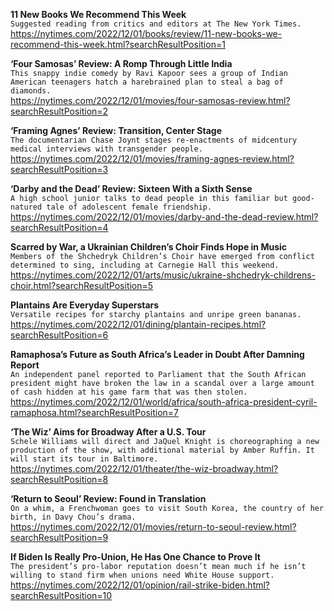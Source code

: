 **11 New Books We Recommend This Week**\
`Suggested reading from critics and editors at The New York Times.`\
https://nytimes.com/2022/12/01/books/review/11-new-books-we-recommend-this-week.html?searchResultPosition=1

**‘Four Samosas’ Review: A Romp Through Little India**\
`This snappy indie comedy by Ravi Kapoor sees a group of Indian American teenagers hatch a harebrained plan to steal a bag of diamonds.`\
https://nytimes.com/2022/12/01/movies/four-samosas-review.html?searchResultPosition=2

**‘Framing Agnes’ Review: Transition, Center Stage**\
`The documentarian Chase Joynt stages re-enactments of midcentury medical interviews with transgender people.`\
https://nytimes.com/2022/12/01/movies/framing-agnes-review.html?searchResultPosition=3

**‘Darby and the Dead’ Review: Sixteen With a Sixth Sense**\
`A high school junior talks to dead people in this familiar but good-natured tale of adolescent female friendship.`\
https://nytimes.com/2022/12/01/movies/darby-and-the-dead-review.html?searchResultPosition=4

**Scarred by War, a Ukrainian Children’s Choir Finds Hope in Music**\
`Members of the Shchedryk Children’s Choir have emerged from conflict determined to sing, including at Carnegie Hall this weekend.`\
https://nytimes.com/2022/12/01/arts/music/ukraine-shchedryk-childrens-choir.html?searchResultPosition=5

**Plantains Are Everyday Superstars**\
`Versatile recipes for starchy plantains and unripe green bananas.`\
https://nytimes.com/2022/12/01/dining/plantain-recipes.html?searchResultPosition=6

**Ramaphosa’s Future as South Africa’s Leader in Doubt After Damning Report**\
`An independent panel reported to Parliament that the South African president might have broken the law in a scandal over a large amount of cash hidden at his game farm that was then stolen.`\
https://nytimes.com/2022/12/01/world/africa/south-africa-president-cyril-ramaphosa.html?searchResultPosition=7

**‘The Wiz’ Aims for Broadway After a U.S. Tour**\
`Schele Williams will direct and JaQuel Knight is choreographing a new production of the show, with additional material by Amber Ruffin. It will start its tour in Baltimore.`\
https://nytimes.com/2022/12/01/theater/the-wiz-broadway.html?searchResultPosition=8

**‘Return to Seoul’ Review: Found in Translation**\
`On a whim, a Frenchwoman goes to visit South Korea, the country of her birth, in Davy Chou’s drama.`\
https://nytimes.com/2022/12/01/movies/return-to-seoul-review.html?searchResultPosition=9

**If Biden Is Really Pro-Union, He Has One Chance to Prove It**\
`The president’s pro-labor reputation doesn’t mean much if he isn’t willing to stand firm when unions need White House support.`\
https://nytimes.com/2022/12/01/opinion/rail-strike-biden.html?searchResultPosition=10

